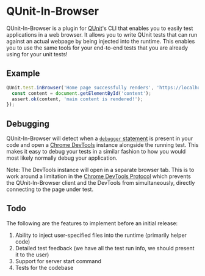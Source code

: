 # QUnit-In-Browser

QUnit-In-Browser is a plugin for [QUnit](http://qunitjs.com/)'s CLI that enables you to easily test applications in a web browser. It allows you to write QUnit tests that can run against an actual webpage by being injected into the runtime. This enables you to use the same tools for your end-to-end tests that you are already using for your unit tests!

## Example

```js
QUnit.test.inBrowser('Home page successfully renders', 'https://localhost:8000/', function(assert) {
  const content = document.getElementById('content');
  assert.ok(content, 'main content is rendered!');
});
```

## Debugging

QUnit-In-Browser will detect when a [`debugger` statement](https://developer.mozilla.org/en-US/docs/Web/JavaScript/Reference/Statements/debugger) is present in your code and open a [Chrome DevTools](https://developers.google.com/web/tools/chrome-devtools/) instance alongside the running test. This makes it easy to debug your tests in a similar fashion to how you would most likely normally debug your application.

Note: The DevTools instance will open in a separate browser tab. This is to work around a limitation in the [Chrome DevTools Protocol](https://chromedevtools.github.io/devtools-protocol/#simultaneous) which prevents the QUnit-In-Browser client and the DevTools from simultaneously, directly connecting to the page under test.

## Todo

The following are the features to implement before an initial release:

1. Ability to inject user-specified files into the runtime (primarily helper code)
2. Detailed test feedback (we have all the test run info, we should present it to the user)
3. Support for server start command
4. Tests for the codebase
